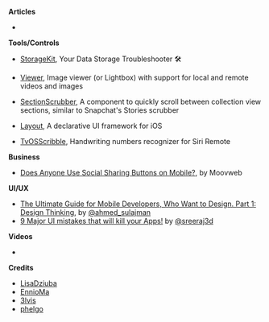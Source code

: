 
**Articles**

* 

**Tools/Controls**

* [StorageKit](https://github.com/StorageKit/StorageKit), Your Data Storage Troubleshooter 🛠 

* [Viewer](https://github.com/bakkenbaeck/Viewer), Image viewer (or Lightbox) with support for local and remote videos and images

* [SectionScrubber](https://github.com/bakkenbaeck/SectionScrubber), A component to quickly scroll between collection view sections, similar to Snapchat's Stories scrubber

* [Layout](https://github.com/schibsted/layout), A declarative UI framework for iOS

* [TvOSScribble](https://github.com/dcordero/TvOSScribble), Handwriting numbers recognizer for Siri Remote 

**Business**

* [Does Anyone Use Social Sharing Buttons on Mobile?](https://www.moovweb.com/anyone-use-social-sharing-buttons-mobile/), by Moovweb

**UI/UX**

* [The Ultimate Guide for Mobile Developers, Who Want to Design. Part 1: Design Thinking](https://medium.com/flawless-app-stories/https-medium-com-flawless-app-stories-the-ultimate-guide-for-mobile-developers-who-want-to-design-part1-a2d47c04fd49), by [@ahmed_sulajman](https://twitter.com/ahmed_sulajman)
* [9 Major UI mistakes that will kill your Apps!](https://blog.prototypr.io/9-major-ui-mistakes-that-will-kill-your-apps-42b152b8c50e) by [@sreeraj3d](https://twitter.com/sreeraj3d)

**Videos**

*

**Credits**

* [LisaDziuba](https://github.com/lisadziuba)
* [EnnioMa](https://github.com/ennioma)
* [3lvis](https://github.com/3lvis)
* [phelgo](https://github.com/phelgo)
